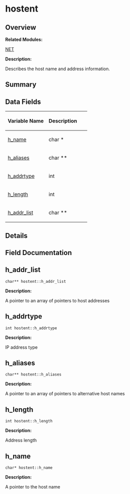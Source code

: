 # hostent<a name="ZH-CN_TOPIC_0000001055678138"></a>

## **Overview**<a name="section297468305084843"></a>

**Related Modules:**

[NET](NET.md)

**Description:**

Describes the host name and address information. 

## **Summary**<a name="section951533296084843"></a>

## Data Fields<a name="pub-attribs"></a>

<a name="table53880578084843"></a>
<table><thead align="left"><tr id="row1744409788084843"><th class="cellrowborder" valign="top" width="50%" id="mcps1.1.3.1.1"><p id="p70075613084843"><a name="p70075613084843"></a><a name="p70075613084843"></a>Variable Name</p>
</th>
<th class="cellrowborder" valign="top" width="50%" id="mcps1.1.3.1.2"><p id="p573011380084843"><a name="p573011380084843"></a><a name="p573011380084843"></a>Description</p>
</th>
</tr>
</thead>
<tbody><tr id="row1580142621084843"><td class="cellrowborder" valign="top" width="50%" headers="mcps1.1.3.1.1 "><p id="p496002065084843"><a name="p496002065084843"></a><a name="p496002065084843"></a><a href="hostent.md#a439d6e5efa18bc14aab63b14a12ae371">h_name</a></p>
</td>
<td class="cellrowborder" valign="top" width="50%" headers="mcps1.1.3.1.2 "><p id="p1222848230084843"><a name="p1222848230084843"></a><a name="p1222848230084843"></a>char *&nbsp;</p>
</td>
</tr>
<tr id="row619467426084843"><td class="cellrowborder" valign="top" width="50%" headers="mcps1.1.3.1.1 "><p id="p1218427990084843"><a name="p1218427990084843"></a><a name="p1218427990084843"></a><a href="hostent.md#ac266a0b528443e9479f2d8e1680b5e78">h_aliases</a></p>
</td>
<td class="cellrowborder" valign="top" width="50%" headers="mcps1.1.3.1.2 "><p id="p1732472969084843"><a name="p1732472969084843"></a><a name="p1732472969084843"></a>char **&nbsp;</p>
</td>
</tr>
<tr id="row1480619283084843"><td class="cellrowborder" valign="top" width="50%" headers="mcps1.1.3.1.1 "><p id="p774293488084843"><a name="p774293488084843"></a><a name="p774293488084843"></a><a href="hostent.md#a405ebb31a6922898809635b03f0faf06">h_addrtype</a></p>
</td>
<td class="cellrowborder" valign="top" width="50%" headers="mcps1.1.3.1.2 "><p id="p1306564120084843"><a name="p1306564120084843"></a><a name="p1306564120084843"></a>int&nbsp;</p>
</td>
</tr>
<tr id="row243969668084843"><td class="cellrowborder" valign="top" width="50%" headers="mcps1.1.3.1.1 "><p id="p473499894084843"><a name="p473499894084843"></a><a name="p473499894084843"></a><a href="hostent.md#ab9db18bfcc6adfc9c944b0c06ec2dccc">h_length</a></p>
</td>
<td class="cellrowborder" valign="top" width="50%" headers="mcps1.1.3.1.2 "><p id="p1191467925084843"><a name="p1191467925084843"></a><a name="p1191467925084843"></a>int&nbsp;</p>
</td>
</tr>
<tr id="row936117609084843"><td class="cellrowborder" valign="top" width="50%" headers="mcps1.1.3.1.1 "><p id="p893722168084843"><a name="p893722168084843"></a><a name="p893722168084843"></a><a href="hostent.md#a4ff8499f29c5111435d6ed4adccfb621">h_addr_list</a></p>
</td>
<td class="cellrowborder" valign="top" width="50%" headers="mcps1.1.3.1.2 "><p id="p1453688842084843"><a name="p1453688842084843"></a><a name="p1453688842084843"></a>char **&nbsp;</p>
</td>
</tr>
</tbody>
</table>

## **Details**<a name="section77285869084843"></a>

## **Field Documentation**<a name="section1195561891084843"></a>

## h\_addr\_list<a name="a4ff8499f29c5111435d6ed4adccfb621"></a>

```
char** hostent::h_addr_list
```

 **Description:**

A pointer to an array of pointers to host addresses 

## h\_addrtype<a name="a405ebb31a6922898809635b03f0faf06"></a>

```
int hostent::h_addrtype
```

 **Description:**

IP address type 

## h\_aliases<a name="ac266a0b528443e9479f2d8e1680b5e78"></a>

```
char** hostent::h_aliases
```

 **Description:**

A pointer to an array of pointers to alternative host names 

## h\_length<a name="ab9db18bfcc6adfc9c944b0c06ec2dccc"></a>

```
int hostent::h_length
```

 **Description:**

Address length 

## h\_name<a name="a439d6e5efa18bc14aab63b14a12ae371"></a>

```
char* hostent::h_name
```

 **Description:**

A pointer to the host name 

